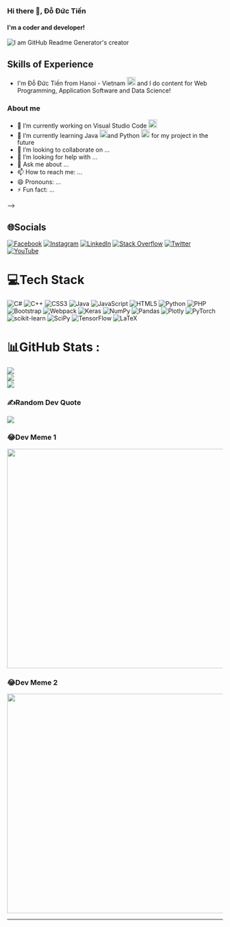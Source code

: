 ### Hi there 👋, Đỗ Đức Tiến
#### I'm a coder and developer!
![I am GitHub Readme Generator's creator](https://arturssmirnovs.github.io/github-profile-readme-generator/images/banner.png)

## Skills of Experience 
* I'm Đỗ Đức Tiến from Hanoi - Vietnam <img src="https://img.icons8.com/color/96/000000/vietnam.png" width="19.75px"/>
and I do content for Web Programming, Application Software and Data Science!


### About me
- 🔭 I’m currently working on Visual Studio Code <img src="https://img.icons8.com/nolan/512/visual-studio-code-2019.png" width="19.75px"/>
- 🌱 I’m currently learning Java <img src="https://img.icons8.com/color/240/000000/java-coffee-cup-logo--v1.png" width="18px"/>and Python <img src="https://img.icons8.com/external-flaticons-lineal-color-flat-icons/64/000000/external-python-mobile-app-development-flaticons-lineal-color-flat-icons-4.png" width="19.75px"/> for my project in the future
- 👯 I’m looking to collaborate on ...
- 🤔 I’m looking for help with ...
- 💬 Ask me about ...
- 📫 How to reach me: ...
- 😄 Pronouns: ...
- ⚡ Fun fact: ...

-->

## 🌐Socials
[![Facebook](https://img.shields.io/badge/Facebook-%231877F2.svg?logo=Facebook&logoColor=white)](https://facebook.com/DucTien1227/) [![Instagram](https://img.shields.io/badge/Instagram-%23E4405F.svg?logo=Instagram&logoColor=white)](https://www.instagram.com/tiendo2k1/) [![LinkedIn](https://img.shields.io/badge/LinkedIn-%230077B5.svg?logo=linkedin&logoColor=white)](https://www.linkedin.com/notifications/) [![Stack Overflow](https://img.shields.io/badge/-Stackoverflow-FE7A16?logo=stack-overflow&logoColor=white)](https://stackoverflow.com/users/12803955/%c4%90%e1%bb%97-%c4%90%e1%bb%a9c-ti%e1%ba%bfn) [![Twitter](https://img.shields.io/badge/Twitter-%231DA1F2.svg?logo=Twitter&logoColor=white)](https://twitter.com/https://twitter.com/TienDo1227) [![YouTube](https://img.shields.io/badge/YouTube-%23FF0000.svg?logo=YouTube&logoColor=white)](https://www.youtube.com/channel/UC-M2sg5YqXjMzX9Kt_USyOA) 

# 💻Tech Stack
![C#](https://img.shields.io/badge/c%23-%23239120.svg?style=for-the-badge&logo=c-sharp&logoColor=white) ![C++](https://img.shields.io/badge/c++-%2300599C.svg?style=for-the-badge&logo=c%2B%2B&logoColor=white) ![CSS3](https://img.shields.io/badge/css3-%231572B6.svg?style=for-the-badge&logo=css3&logoColor=white) ![Java](https://img.shields.io/badge/java-%23ED8B00.svg?style=for-the-badge&logo=java&logoColor=white) ![JavaScript](https://img.shields.io/badge/javascript-%23323330.svg?style=for-the-badge&logo=javascript&logoColor=%23F7DF1E) ![HTML5](https://img.shields.io/badge/html5-%23E34F26.svg?style=for-the-badge&logo=html5&logoColor=white) ![Python](https://img.shields.io/badge/python-3670A0?style=for-the-badge&logo=python&logoColor=ffdd54) ![PHP](https://img.shields.io/badge/php-%23777BB4.svg?style=for-the-badge&logo=php&logoColor=white) ![Bootstrap](https://img.shields.io/badge/bootstrap-%23563D7C.svg?style=for-the-badge&logo=bootstrap&logoColor=white) ![Webpack](https://img.shields.io/badge/webpack-%238DD6F9.svg?style=for-the-badge&logo=webpack&logoColor=black) ![Keras](https://img.shields.io/badge/Keras-%23D00000.svg?style=for-the-badge&logo=Keras&logoColor=white) ![NumPy](https://img.shields.io/badge/numpy-%23013243.svg?style=for-the-badge&logo=numpy&logoColor=white) ![Pandas](https://img.shields.io/badge/pandas-%23150458.svg?style=for-the-badge&logo=pandas&logoColor=white) ![Plotly](https://img.shields.io/badge/Plotly-%233F4F75.svg?style=for-the-badge&logo=plotly&logoColor=white) ![PyTorch](https://img.shields.io/badge/PyTorch-%23EE4C2C.svg?style=for-the-badge&logo=PyTorch&logoColor=white) ![scikit-learn](https://img.shields.io/badge/scikit--learn-%23F7931E.svg?style=for-the-badge&logo=scikit-learn&logoColor=white) ![SciPy](https://img.shields.io/badge/SciPy-%230C55A5.svg?style=for-the-badge&logo=scipy&logoColor=%white) ![TensorFlow](https://img.shields.io/badge/TensorFlow-%23FF6F00.svg?style=for-the-badge&logo=TensorFlow&logoColor=white) ![LaTeX](https://img.shields.io/badge/latex-%23008080.svg?style=for-the-badge&logo=latex&logoColor=white)
# 📊GitHub Stats :
![](https://github-readme-stats.vercel.app/api?username=outlook1227&theme=blueberry&hide_border=false&include_all_commits=false&count_private=false)<br/>
![](https://github-readme-streak-stats.herokuapp.com/?user=outlook1227&theme=blueberry&hide_border=false)<br/>
![](https://github-readme-stats.vercel.app/api/top-langs/?username=outlook1227&theme=blueberry&hide_border=false&include_all_commits=false&count_private=false&layout=compact)

### ✍️Random Dev Quote
![](https://quotes-github-readme.vercel.app/api?type=horizontal&theme=radical)

### 😂Dev Meme 1
<img src="https://pbs.twimg.com/media/EZtcP-8UMAAXeA5?format=png&name=900x900" width="512px"/>

### 😂Dev Meme 2
<img src="https://user-images.githubusercontent.com/73741677/168634688-f48f6418-c17d-4619-8a1b-4d0d5813bca8.png" width="512px">

---

